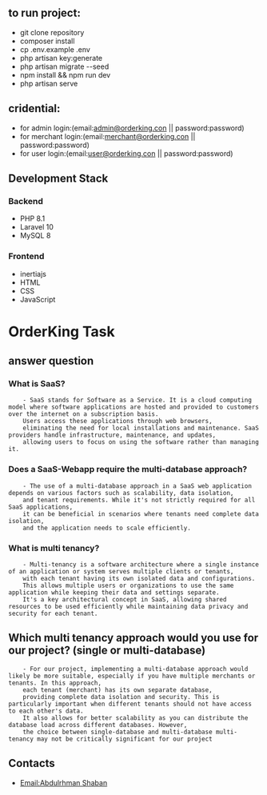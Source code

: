 
## to run project:

- git clone repository
- composer install
- cp .env.example .env
- php artisan key:generate
- php artisan migrate --seed
- npm install && npm run dev
- php artisan serve


## cridential:
- for admin login:(email:admin@orderking.con || password:password)
- for merchant login:(email:merchant@orderking.con || password:password)
- for user login:(email:user@orderking.con || password:password)


## Development Stack

### Backend

- PHP 8.1 
- Laravel 10
- MySQL 8

### Frontend
- inertiajs
- HTML
- CSS
- JavaScript



# OrderKing Task

## answer question

### What is SaaS?
        - SaaS stands for Software as a Service. It is a cloud computing model where software applications are hosted and provided to customers over the internet on a subscription basis.
        Users access these applications through web browsers,
        eliminating the need for local installations and maintenance. SaaS providers handle infrastructure, maintenance, and updates,
        allowing users to focus on using the software rather than managing it.

### Does a SaaS-Webapp require the multi-database approach?

        - The use of a multi-database approach in a SaaS web application depends on various factors such as scalability, data isolation,
        and tenant requirements. While it's not strictly required for all SaaS applications, 
        it can be beneficial in scenarios where tenants need complete data isolation, 
        and the application needs to scale efficiently. 
    
### What is multi tenancy?
        - Multi-tenancy is a software architecture where a single instance of an application or system serves multiple clients or tenants, 
        with each tenant having its own isolated data and configurations.
        This allows multiple users or organizations to use the same application while keeping their data and settings separate.
        It's a key architectural concept in SaaS, allowing shared resources to be used efficiently while maintaining data privacy and security for each tenant.


## Which multi tenancy approach would you use for our project? (single or multi-database)

        - For our project, implementing a multi-database approach would likely be more suitable, especially if you have multiple merchants or tenants. In this approach, 
        each tenant (merchant) has its own separate database,
        providing complete data isolation and security. This is particularly important when different tenants should not have access to each other's data.
        It also allows for better scalability as you can distribute the database load across different databases. However, 
        the choice between single-database and multi-database multi-tenancy may not be critically significant for our project

## Contacts
- [Email:Abdulrhman Shaban](abdulrhmanshaban87@gmail.com)
